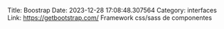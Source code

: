Title: Boostrap
Date: 2023-12-28 17:08:48.307564
Category: interfaces
Link: https://getbootstrap.com/
Framework css/sass de componentes
